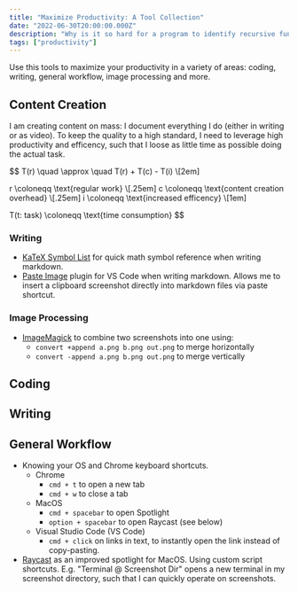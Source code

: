 ```yaml
---
title: "Maximize Productivity: A Tool Collection"
date: "2022-06-30T20:00:00.000Z"
description: "Why is it so hard for a program to identify recursive functions? Let's find a solution to detect recursive functions without the need of executing them on import."
tags: ["productivity"]
---
```


Use this tools to maximize your productivity in a variety of areas: coding, writing, general workflow, image processing and more.


## Content Creation

I am creating content on mass: I document everything I do (either in writing or as video). To keep the quality to a high standard, I need to leverage high productivity and efficency, such that I loose as little time as possible doing the actual task.

$$
T(r) \quad \approx \quad T(r) + T(c) - T(i) \\[2em]

r \coloneqq \text{regular work} \\[.25em]
c \coloneqq \text{content creation overhead} \\[.25em]
i \coloneqq \text{increased efficency} \\[1em]

T(t: task) \coloneqq \text{time consumption} 
$$

### Writing

- [KaTeX Symbol List](https://katex.org/docs/supported.html) for quick math symbol reference when writing markdown.
- [Paste Image](https://marketplace.visualstudio.com/items?itemName=mushan.vscode-paste-image) plugin for VS Code when writing markdown. Allows me to insert a clipboard screenshot directly into markdown files via paste shortcut.

### Image Processing

- [ImageMagick](https://imagemagick.org/) to combine two screenshots into one using:
    - `convert +append a.png b.png out.png` to merge horizontally
    - `convert -append a.png b.png out.png` to merge vertically



## Coding

## Writing


## General Workflow
- Knowing your OS and Chrome keyboard shortcuts.
    - Chrome
        - `cmd + t` to open a new tab
        - `cmd + w` to close a tab
    - MacOS
        - `cmd + spacebar` to open Spotlight
        - `option + spacebar` to open Raycast (see below)
    - Visual Studio Code (VS Code)
        - `cmd + click` on links in text, to instantly open the link instead of copy-pasting. 
- [Raycast](https://www.raycast.com/) as an improved spotlight for MacOS. Using custom script shortcuts. E.g. "Terminal @ Screenshot Dir" opens a new terminal in my screenshot directory, such that I can quickly operate on screenshots.